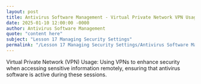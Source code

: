 ```yaml
---
layout: post
title: Antivirus Software Management - Virtual Private Network VPN Usage
date: 2025-01-10 12:00:00 -0000
author: Antivirus Software Management
quote: "content here"
subject: "Lesson 17 Managing Security Settings"
permalink: "/Lesson 17 Managing Security Settings/Antivirus Software Management/Antivirus Software Management - Virtual Private Network VPN Usage"
---
```


Virtual Private Network (VPN) Usage: Using VPNs to enhance security when accessing sensitive information remotely, ensuring that antivirus software is active during these sessions.
